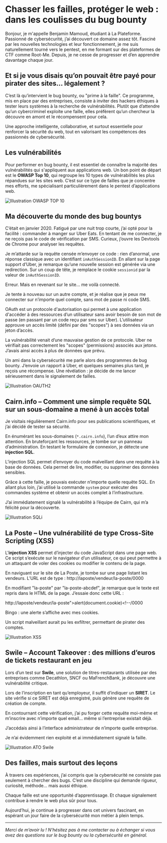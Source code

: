# Chasser les failles, protéger le web : dans les coulisses du bug bounty

Bonjour, je m'appelle Benjamin Mamoud, étudiant à La Plateforme. Passionné de cybersécurité, j’ai découvert ce domaine assez tôt. Fasciné par les nouvelles technologies et leur fonctionnement, je me suis naturellement tourné vers le pentest, en me formant sur des plateformes de CTF comme Root-Me. Depuis, je ne cesse de progresser et d’en apprendre davantage chaque jour.

## Et si je vous disais qu’on pouvait être payé pour pirater des sites… légalement ?

C’est là qu’intervient le bug bounty, ou "prime à la faille". Ce programme, mis en place par des entreprises, consiste à inviter des hackers éthiques à tester leurs systèmes à la recherche de vulnérabilités. Plutôt que d’attendre qu’un cybercriminel exploite une faille, elles préfèrent qu’un chercheur la découvre en amont et le récompensent pour cela.

Une approche intelligente, collaborative, et surtout essentielle pour renforcer la sécurité du web, tout en valorisant les compétences des passionnés de cybersécurité.

## Les vulnérabilités

Pour performer en bug bounty, il est essentiel de connaître la majorité des vulnérabilités qui s'appliquent aux applications web. Un bon point de départ est le **OWASP Top 10**, qui regroupe les 10 types de vulnérabilités les plus répandues sur les sites web. C’est sur ce type de failles que je concentre mes efforts, me spécialisant particulièrement dans le pentest d’applications web.

![Illustration OWASP TOP 10](owasp-top-10.png)

## Ma découverte du monde des bug bountys

C’était en janvier 2020. Fatigué par une nuit trop courte, j’ai opté pour la facilité : commander à manger sur Uber Eats. En tentant de me connecter, je ne reçois pas le code de vérification par SMS. Curieux, j’ouvre les Devtools de Chrome pour analyser les requêtes.

Je m’attarde sur la requête censée m’envoyer ce code : rien d’anormal, une réponse classique avec un identifiant `inAuthSessionID`. En allant sur la page support d’Uber, je remarque qu’une nouvelle session est générée via une redirection. Sur un coup de tête, je remplace le cookie `sessionid` par la valeur de `inAuthSessionID`.

Erreur. Mais en revenant sur le site… me voilà connecté.

Je tente à nouveau sur un autre compte, et je réalise que je peux me connecter sur n’importe quel compte, sans mot de passe ni code SMS.

OAuth est un protocole d'autorisation qui permet à une application d'accéder à des ressources d’un utilisateur sans avoir besoin de son mot de passe (en passant par un code reçu par sms sur Uber). L’utilisateur approuve un accès limité (défini par des "scopes") à ses données via un jeton d’accès.

La vulnérabilité venait d’une mauvaise gestion de ce protocole. Uber ne vérifiait pas correctement les "scopes" (permissions) associés aux jetons. J’avais ainsi accès à plus de données que prévu.

Un ami dans la cybersécurité me parle alors des programmes de bug bounty. J’envoie un rapport à Uber, et quelques semaines plus tard, je reçois une récompense. Une révélation : je décide de me lancer sérieusement dans le signalement de failles.

![Illustration OAUTH2](oauth2schema.png)

## Cairn.info – Comment une simple requête SQL sur un sous-domaine a mené à un accès total

Je visitais régulièrement Cairn.info pour ses publications scientifiques, et j’ai décidé de tester sa sécurité.

En énumérant les sous-domaines (`*.cairn.info`), l’un d’eux attire mon attention. En bruteforçant les ressources, je tombe sur un panneau d’administration. En testant le formulaire de connexion, je détecte une **injection SQL**.

L’injection SQL permet d’envoyer du code malveillant dans une requête à la base de données. Cela permet de lire, modifier, ou supprimer des données sensibles.

Grâce à cette faille, je pouvais exécuter n’importe quelle requête SQL. En allant plus loin, j’ai utilisé la commande `system` pour exécuter des commandes système et obtenir un accès complet à l’infrastructure.

J’ai immédiatement signalé la vulnérabilité à l’équipe de Cairn, qui m’a félicité pour la découverte.

![Illustration SQLi](sqlischema.png)

## La Poste – Une vulnérabilité de type Cross-Site Scripting (XSS)

L'**injection XSS** permet d’injecter du code JavaScript dans une page web. Ce script s’exécute sur le navigateur d’un utilisateur, ce qui peut permettre à un attaquant de voler des cookies ou modifier le contenu de la page.

En naviguant sur le site de La Poste, je tombe sur une page listant les vendeurs. L’URL est de type : http://laposte/vendeur/la-poste/0000

En modifiant "la-poste" par "la-poste-abcdef", je remarque que le texte est repris dans le HTML de la page. J’essaie donc cette URL :

http://laposte/vendeur/la-poste"></script>alert(document.cookie)</script><!--/0000


Bingo : une alerte s’affiche avec mes cookies.

Un script malveillant aurait pu les exfiltrer, permettant de pirater des comptes.

![Illustration XSS](xssschema.png)

## Swile – Account Takeover : des millions d’euros de tickets restaurant en jeu

Lors d’un test sur **Swile**, une solution de titres-restaurants utilisée par des entreprises comme Decathlon, SNCF ou MaFrenchBank, je découvre une vulnérabilité critique.

Lors de l’inscription en tant qu’employeur, il suffit d’indiquer un **SIRET**. Le site vérifie si ce SIRET est déjà enregistré, puis génère une requête de création de compte.

En contournant cette vérification, j’ai pu forger cette requête moi-même et m’inscrire avec n’importe quel email… même si l’entreprise existait déjà.

J’accédais ainsi à l’interface administrateur de n’importe quelle entreprise.

Je n’ai évidemment rien exploité et ai immédiatement signalé la faille.

![Illustration ATO Swile](swileato.png)

## Des failles, mais surtout des leçons

À travers ces expériences, j’ai compris que la cybersécurité ne consiste pas seulement à chercher des bugs. C’est une discipline qui demande rigueur, curiosité, méthode… mais aussi éthique.

Chaque faille est une opportunité d’apprentissage. Et chaque signalement contribue à rendre le web plus sûr pour tous.

Aujourd’hui, je continue à progresser dans cet univers fascinant, en espérant un jour faire de la cybersécurité mon métier à plein temps.

---

*Merci de m’avoir lu ! N’hésitez pas à me contacter ou à échanger si vous avez des questions sur le bug bounty ou la cybersécurité en général.*
